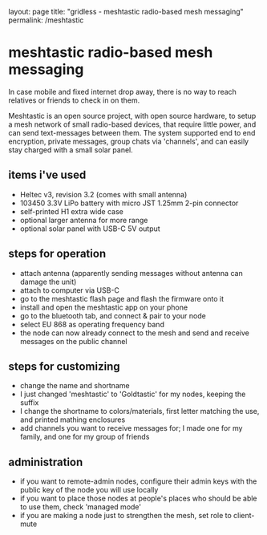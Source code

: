 layout: page
title: "gridless - meshtastic radio-based mesh messaging"
permalink: /meshtastic

# meshtastic radio-based mesh messaging

In case mobile and fixed internet drop away, there is no way to reach relatives or friends to check in on them.

Meshtastic is an open source project, with open source hardware, to setup a mesh network of small radio-based devices,
that require little power, and can send text-messages between them. The system supported end to end encryption, private
messages, group chats via 'channels', and can easily stay charged with a small solar panel.

## items i've used

- Heltec v3, revision 3.2 (comes with small antenna)
- 103450 3.3V LiPo battery with micro JST 1.25mm 2-pin connector
- self-printed H1 extra wide case
- optional larger antenna for more range
- optional solar panel with USB-C 5V output

## steps for operation

- attach antenna (apparently sending messages without antenna can damage the unit)
- attach to computer via USB-C
- go to the meshtastic flash page and flash the firmware onto it
- install and open the meshtastic app on your phone
- go to the bluetooth tab, and connect & pair to your node
- select EU 868 as operating frequency band
- the node can now already connect to the mesh and send and receive messages on the public channel

## steps for customizing

- change the name and shortname
- I just changed 'meshtastic' to 'Goldtastic' for my nodes, keeping the suffix
- I change the shortname to colors/materials, first letter matching the use, and printed mathing enclosures
- add channels you want to receive messages for; I made one for my family, and one for my group of friends

## administration

- if you want to remote-admin nodes, configure their admin keys with the public key of the node you will use locally
- if you want to place those nodes at people's places who should be able to use them, check 'managed mode'
- if you are making a node just to strengthen the mesh, set role to client-mute

